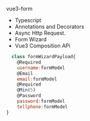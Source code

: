 vue3-form

- Typescript
- Annotations and Decorators
- Async Http Request.
- Form Wizard
- Vue3 Composition APi


```javascript
  class formWizardPayload{
    @Required
    username:formModel
    @Email
    email:formModel
    @Required
    @Min(5)
    @Password
    password:formModel
    tellphone:formModel
}
```
